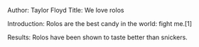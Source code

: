 Author: Taylor Floyd
Title: We love rolos

Introduction: Rolos are the best candy in the world: fight me.[1]

Results: Rolos have been shown to taste better than snickers.
